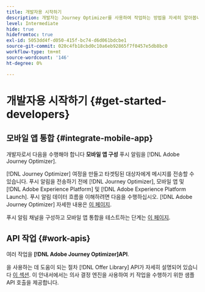 ```yaml
---
title: 개발자용 시작하기
description: 개발자는 Journey Optimizer를 사용하여 작업하는 방법을 자세히 알아봅니다
level: Intermediate
hide: true
hidefromtoc: true
exl-id: 5053dd4f-d050-415f-bc74-d6d061bdcbe1
source-git-commit: 020c4fb18cbd0c10a6eb92865f7f0457e5db8bc0
workflow-type: tm+mt
source-wordcount: '146'
ht-degree: 0%

---
```


# 개발자용 시작하기 {#get-started-developers}

## 모바일 앱 통합 {#integrate-mobile-app}

개발자로서 다음을 수행해야 합니다 **모바일 앱 구성** 푸시 알림을 [!DNL Adobe Journey Optimizer].

[!DNL Journey Optimizer] 여정을 만들고 타겟팅된 대상자에게 메시지를 전송할 수 있습니다. 푸시 알림을 전송하기 전에 [!DNL Journey Optimizer], 모바일 앱 및 [!DNL Adobe Experience Platform] 및 [!DNL Adobe Experience Platform Launch]. 푸시 알림 데이터 흐름을 이해하려면 다음을 수행하십시오. [!DNL Adobe Journey Optimizer] 자세한 내용은 [이 페이지](../../push/push-gs.md).

푸시 알림 채널을 구성하고 모바일 앱 통합을 테스트하는 단계는 [이 페이지](../../push/push-configuration.md).

## API 작업 {#work-apis}

여러 작업을 **[!DNL Adobe Journey Optimizer]API**.

을 사용하는 데 도움이 되는 절차 [!DNL Offer Library] API가 자세히 설명되어 있습니다 [이 섹션](../../offers/api-reference/getting-started.md). 이 안내서에서는 의사 결정 엔진을 사용하여 키 작업을 수행하기 위한 샘플 API 호출을 제공합니다.

